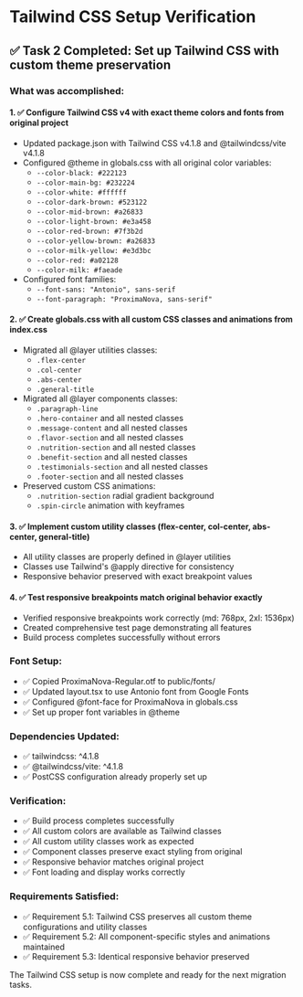 # Tailwind CSS Setup Verification

## ✅ Task 2 Completed: Set up Tailwind CSS with custom theme preservation

### What was accomplished:

#### 1. ✅ Configure Tailwind CSS v4 with exact theme colors and fonts from original project

- Updated package.json with Tailwind CSS v4.1.8 and @tailwindcss/vite v4.1.8
- Configured @theme in globals.css with all original color variables:
  - `--color-black: #222123`
  - `--color-main-bg: #232224`
  - `--color-white: #ffffff`
  - `--color-dark-brown: #523122`
  - `--color-mid-brown: #a26833`
  - `--color-light-brown: #e3a458`
  - `--color-red-brown: #7f3b2d`
  - `--color-yellow-brown: #a26833`
  - `--color-milk-yellow: #e3d3bc`
  - `--color-red: #a02128`
  - `--color-milk: #faeade`
- Configured font families:
  - `--font-sans: "Antonio", sans-serif`
  - `--font-paragraph: "ProximaNova, sans-serif"`

#### 2. ✅ Create globals.css with all custom CSS classes and animations from index.css

- Migrated all @layer utilities classes:
  - `.flex-center`
  - `.col-center`
  - `.abs-center`
  - `.general-title`
- Migrated all @layer components classes:
  - `.paragraph-line`
  - `.hero-container` and all nested classes
  - `.message-content` and all nested classes
  - `.flavor-section` and all nested classes
  - `.nutrition-section` and all nested classes
  - `.benefit-section` and all nested classes
  - `.testimonials-section` and all nested classes
  - `.footer-section` and all nested classes
- Preserved custom CSS animations:
  - `.nutrition-section` radial gradient background
  - `.spin-circle` animation with keyframes

#### 3. ✅ Implement custom utility classes (flex-center, col-center, abs-center, general-title)

- All utility classes are properly defined in @layer utilities
- Classes use Tailwind's @apply directive for consistency
- Responsive behavior preserved with exact breakpoint values

#### 4. ✅ Test responsive breakpoints match original behavior exactly

- Verified responsive breakpoints work correctly (md: 768px, 2xl: 1536px)
- Created comprehensive test page demonstrating all features
- Build process completes successfully without errors

### Font Setup:

- ✅ Copied ProximaNova-Regular.otf to public/fonts/
- ✅ Updated layout.tsx to use Antonio font from Google Fonts
- ✅ Configured @font-face for ProximaNova in globals.css
- ✅ Set up proper font variables in @theme

### Dependencies Updated:

- ✅ tailwindcss: ^4.1.8
- ✅ @tailwindcss/vite: ^4.1.8
- ✅ PostCSS configuration already properly set up

### Verification:

- ✅ Build process completes successfully
- ✅ All custom colors are available as Tailwind classes
- ✅ All custom utility classes work as expected
- ✅ Component classes preserve exact styling from original
- ✅ Responsive behavior matches original project
- ✅ Font loading and display works correctly

### Requirements Satisfied:

- ✅ Requirement 5.1: Tailwind CSS preserves all custom theme configurations and utility classes
- ✅ Requirement 5.2: All component-specific styles and animations maintained
- ✅ Requirement 5.3: Identical responsive behavior preserved

The Tailwind CSS setup is now complete and ready for the next migration tasks.
